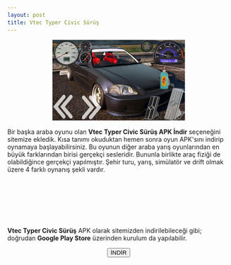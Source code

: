 ```yaml
---
layout: post
title: Vtec Typer Civic Sürüş
---
```


<center><img src="/images/vtec.jpg" alt="Vtec Typer Civic Sürüş" width="300px"/>
</center>
<p>Bir başka araba oyunu olan <strong>Vtec Typer Civic Sürüş APK İndir</strong> seçeneğini sitemize ekledik. Kısa tanımı okuduktan hemen sonra oyun APK'sını indirip oynamaya başlayabilirsiniz. Bu oyunun diğer araba yarış oyunlarından en büyük farklarından birisi gerçekçi  sesleridir. Bununla birlikte araç fiziği de olabildiğince gerçekçi yapılmıştır. Şehir turu, yarış, simülatör ve drift olmak üzere 4 farklı oynanış şekli vardır.</p>

<script async src="//pagead2.googlesyndication.com/pagead/js/adsbygoogle.js"></script>
<!-- apkbaglanti2 -->
<ins class="adsbygoogle"
     style="display:inline-block;width:200px;height:90px"
     data-ad-client="ca-pub-2943359289617623"
     data-ad-slot="2997442512"></ins>
<script>
(adsbygoogle = window.adsbygoogle || []).push({});
</script>

<p><strong>Vtec Typer Civic Sürüş</strong> APK olarak sitemizden indirilebileceği gibi; doğrudan <strong>Google Play Store</strong> üzerinden kurulum da yapılabilir.</p>

<center>
<a href="/" target="_blank"><button class="button3">İNDİR</button></a>
</center>
